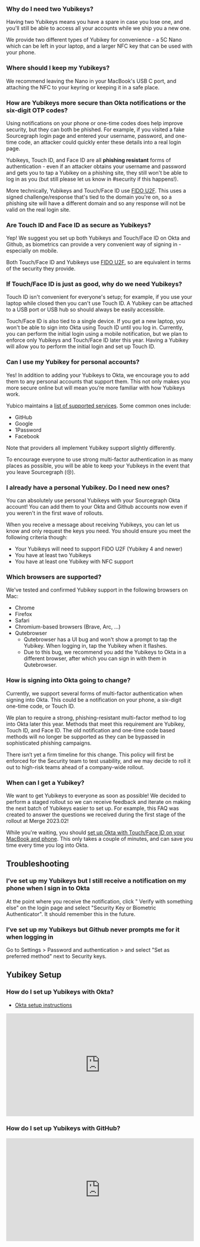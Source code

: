 ### Why do I need two Yubikeys?

Having two Yubikeys means you have a spare in case you lose one, and you'll still be able to access all your accounts while we ship you a new one.

We provide two different types of Yubikey for convenience - a 5C Nano which can be left in your laptop, and a larger NFC key that can be used with your phone.

### Where should I keep my Yubikeys?

We recommend leaving the Nano in your MacBook's USB C port, and attaching the NFC to your keyring or keeping it in a safe place.

### How are Yubikeys more secure than Okta notifications or the six-digit OTP codes?

Using notifications on your phone or one-time codes does help improve security, but they can both be phished. For example, if you visited a fake Sourcegraph login page and entered your username, password, and one-time code, an attacker could quickly enter these details into a real login page.

Yubikeys, Touch ID, and Face ID are all **phishing resistant** forms of authentication - even if an attacker obtains your username and password and gets you to tap a Yubikey on a phishing site, they still won't be able to log in as you (but still please let us know in #security if this happens!).

More technically, Yubikeys and Touch/Face ID use [FIDO U2F](https://en.wikipedia.org/wiki/Universal_2nd_Factor). This uses a signed challenge/response that's tied to the domain you're on, so a phishing site will have a different domain and so any response will not be valid on the real login site.

### Are Touch ID and Face ID as secure as Yubikeys?

Yep! We suggest you set up both Yubikeys and Touch/Face ID on Okta and Github, as biometrics can provide a very convenient way of signing in - especially on mobile.

Both Touch/Face ID and Yubikeys use [FIDO U2F](https://en.wikipedia.org/wiki/Universal_2nd_Factor), so are equivalent in terms of the security they provide.

### If Touch/Face ID is just as good, why do we need Yubikeys?

Touch ID isn't convenient for everyone's setup; for example, if you use your laptop while closed then you can't use Touch ID. A Yubikey can be attached to a USB port or USB hub so should always be easily accessible.

Touch/Face ID is also tied to a single device. If you get a new laptop, you won't be able to sign into Okta using Touch ID until you log in. Currently, you can perform the initial login using a mobile notification, but we plan to enforce only Yubikeys and Touch/Face ID later this year. Having a Yubikey will allow you to perform the initial login and set up Touch ID.

### Can I use my Yubikey for personal accounts?

Yes! In addition to adding your Yubikeys to Okta, we encourage you to add them to any personal accounts that support them. This not only makes you more secure online but will mean you’re more familiar with how Yubikeys work.

Yubico maintains a [list of supported services](https://www.yubico.com/works-with-yubikey/catalog/?sort=popular). Some common ones include:

- GitHub
- Google
- 1Password
- Facebook

Note that providers all implement Yubikey support slightly differently.

To encourage everyone to use strong multi-factor authentication in as many places as possible, you will be able to keep your Yubikeys in the event that you leave Sourcegraph (😢).

### I already have a personal Yubikey. Do I need new ones?

You can absolutely use personal Yubikeys with your Sourcegraph Okta account! You can add them to your Okta and Github accounts now even if you weren't in the first wave of rollouts.

When you receive a message about receiving Yubikeys, you can let us know and only request the keys you need. You should ensure you meet the following criteria though:

- Your Yubikeys will need to support FIDO U2F (Yubikey 4 and newer)
- You have at least two Yubikeys
- You have at least one Yubikey with NFC support

### Which browsers are supported?

We've tested and confirmed Yubikey support in the following browsers on Mac:

- Chrome
- Firefox
- Safari
- Chromium-based browsers (Brave, Arc, ...)
- Qutebrowser
  - Qutebrowser has a UI bug and won't show a prompt to tap the Yubikey. When logging in, tap the Yubikey when it flashes.
  - Due to this bug, we recommend you add the Yubikeys to Okta in a different browser, after which you can sign in with them in Qutebrowser.

### How is signing into Okta going to change?

Currently, we support several forms of multi-factor authentication when signing into Okta. This could be a notification on your phone, a six-digit one-time code, or Touch ID.

We plan to require a strong, phishing-resistant multi-factor method to log into Okta later this year. Methods that meet this requirement are Yubikey, Touch ID, and Face ID. The old notification and one-time code based methods will no longer be supported as they can be bypassed in sophisticated phishing campaigns.

There isn’t yet a firm timeline for this change. This policy will first be enforced for the Security team to test usability, and we may decide to roll it out to high-risk teams ahead of a company-wide rollout.

### When can I get a Yubikey?

We want to get Yubikeys to everyone as soon as possible! We decided to perform a staged rollout so we can receive feedback and iterate on making the next batch of Yubikeys easier to set up. For example, this FAQ was created to answer the questions we received during the first stage of the rollout at Merge 2023.02!

While you're waiting, you should [set up Okta with Touch/Face ID on your MacBook and phone](../../../departments/tech-ops/tools/Okta/main.md#adding-touch-id-as-a-phishing-resistant-mfa-option). This only takes a couple of minutes, and can save you time every time you log into Okta.

## Troubleshooting

### I’ve set up my Yubikeys but I still receive a notification on my phone when I sign in to Okta

At the point where you receive the notification, click "
Verify with something else" on the login page and select "Security Key or Biometric Authenticator". It should remember this in the future.

### I’ve set up my Yubikeys but Github never prompts me for it when logging in

Go to Settings > Password and authentication > and select "Set as preferred method" next to Security keys.

## Yubikey Setup

### How do I set up Yubikeys with Okta?

- [Okta setup instructions](../../../departments/tech-ops/tools/Okta/main.md#adding-touch-id-as-a-phishing-resistant-mfa-option)

<div style="position: relative; padding-bottom: 54.7112462006079%; height: 0;"><iframe src="https://www.loom.com/embed/5a78ffa19e604aeb8997bbb42d581ebd" frameborder="0" webkitallowfullscreen mozallowfullscreen allowfullscreen style="position: absolute; top: 0; left: 0; width: 100%; height: 100%;"></iframe></div>

### How do I set up Yubikeys with GitHub?

<div style="position: relative; padding-bottom: 54.7112462006079%; height: 0;"><iframe src="https://www.loom.com/embed/08d3a45016dd433e9e3377cf48db05da" frameborder="0" webkitallowfullscreen mozallowfullscreen allowfullscreen style="position: absolute; top: 0; left: 0; width: 100%; height: 100%;"></iframe></div>
